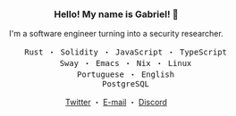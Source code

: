 <h3 align="center">
  Hello! My name is Gabriel! 👋
</h3>
<div align="center">
  <p>
    I'm a software engineer turning into a security researcher.
  </p>
  <pre>
    Rust ・ Solidity ・ JavaScript ・ TypeScript
    Sway ・ Emacs ・ Nix ・ Linux
    Portuguese ・ English
    PostgreSQL</pre>
  <p>
    <a href="https://twitter.com/gabr1sr" target="_blank">Twitter</a> ・
    <a href="mailto:gabr1sr@proton.me" target="_blank">E-mail</a> ・
    <a href="https://discordapp.com/users/1146444622176981142" target="_blank">Discord</a>
  </p>
</div>
